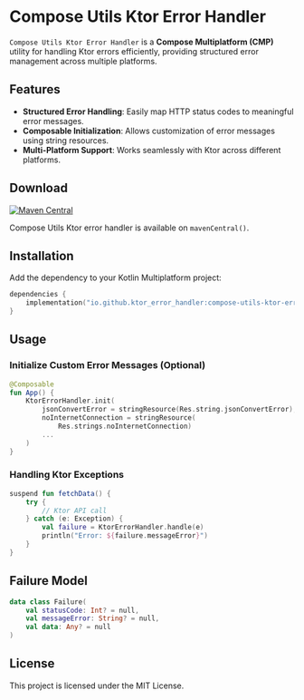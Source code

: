 # Compose Utils Ktor Error Handler

`Compose Utils Ktor Error Handler` is a **Compose Multiplatform (CMP)** utility for handling Ktor
errors efficiently, providing structured error management across multiple platforms.

## Features

- **Structured Error Handling**: Easily map HTTP status codes to meaningful error messages.
- **Composable Initialization**: Allows customization of error messages using string resources.
- **Multi-Platform Support**: Works seamlessly with Ktor across different platforms.

## Download

[![Maven Central](https://img.shields.io/maven-central/v/io.github.the-best-is-best/compose-utils-ktor-error-handler)](https://central.sonatype.com/artifact/io.github.the-best-is-best/compose-utils-ktor-error-handler)

Compose Utils Ktor error handler is available on `mavenCentral()`.

## Installation

Add the dependency to your Kotlin Multiplatform project:

```kotlin
dependencies {
    implementation("io.github.ktor_error_handler:compose-utils-ktor-error-handler:<latest-version>")
}
```

## Usage

### Initialize Custom Error Messages (Optional)

```kotlin
@Composable
fun App() {
    KtorErrorHandler.init(
        jsonConvertError = stringResource(Res.string.jsonConvertError),
        noInternetConnection = stringResource(
            Res.strings.noInternetConnection)
        ...
    )
}
```

### Handling Ktor Exceptions

```kotlin
suspend fun fetchData() {
    try {
        // Ktor API call
    } catch (e: Exception) {
        val failure = KtorErrorHandler.handle(e)
        println("Error: ${failure.messageError}")
    }
}
```

## Failure Model

```kotlin
data class Failure(
    val statusCode: Int? = null,
    val messageError: String? = null,
    val data: Any? = null
)
```

## License

This project is licensed under the MIT License.
